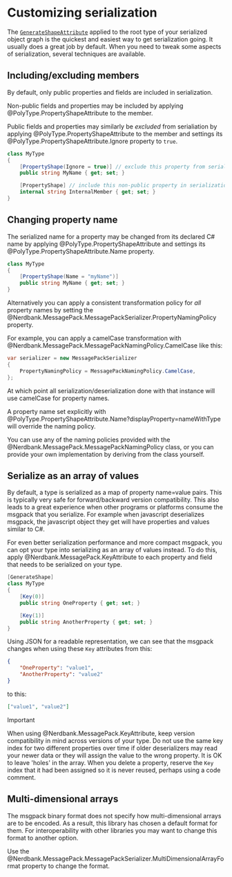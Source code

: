 # Customizing serialization

The [`GenerateShapeAttribute`](xref:PolyType.GenerateShapeAttribute) applied to the root type of your serialized object graph is the quickest and easiest way to get serialization going.
It usually does a great job by default.
When you need to tweak some aspects of serialization, several techniques are available.

## Including/excluding members

By default, only public properties and fields are included in serialization.

Non-public fields and properties may be included by applying @PolyType.PropertyShapeAttribute to the member.

Public fields and properties may similarly be *excluded* from serialiation by applying @PolyType.PropertyShapeAttribute to the member and settings its @PolyType.PropertyShapeAttribute.Ignore property to `true`.

```cs
class MyType
{
    [PropertyShape(Ignore = true)] // exclude this property from serialization
    public string MyName { get; set; }

    [PropertyShape] // include this non-public property in serialization
    internal string InternalMember { get; set; }
}
```

## Changing property name

The serialized name for a property may be changed from its declared C# name by applying @PolyType.PropertyShapeAttribute and settings its @PolyType.PropertyShapeAttribute.Name property.

```cs
class MyType
{
    [PropertyShape(Name = "myName")]
    public string MyName { get; set; }
}
```

Alternatively you can apply a consistent transformation policy for *all* property names by setting the @Nerdbank.MessagePack.MessagePackSerializer.PropertyNamingPolicy property.

For example, you can apply a camelCase transformation with @Nerdbank.MessagePack.MessagePackNamingPolicy.CamelCase like this:

```cs
var serializer = new MessagePackSerializer
{
    PropertyNamingPolicy = MessagePackNamingPolicy.CamelCase,
};
```

At which point all serialization/deserialization done with that instance will use camelCase for property names.

A property name set explicitly with @PolyType.PropertyShapeAttribute.Name?displayProperty=nameWithType will override the naming policy.

You can use any of the naming policies provided with the @Nerdbank.MessagePack.MessagePackNamingPolicy class, or you can provide your own implementation by deriving from the class yourself.

## Serialize as an array of values

By default, a type is serialized as a map of property name=value pairs.
This is typically very safe for forward/backward version compatibility.
This also leads to a great experience when other programs or platforms consume the msgpack that you serialize.
For example when javascript deserializes msgpack, the javascript object they get will have properties and values similar to C#.

For even better serialization performance and more compact msgpack, you can opt your type into serializing as an array of values instead.
To do this, apply @Nerdbank.MessagePack.KeyAttribute to each property and field that needs to be serialized on your type.

```cs
[GenerateShape]
class MyType
{
    [Key(0)]
    public string OneProperty { get; set; }

    [Key(1)]
    public string AnotherProperty { get; set; }
}
```

Using JSON for a readable representation, we can see that the msgpack changes when using these `Key` attributes from this:

```json
{
    "OneProperty": "value1",
    "AnotherProperty": "value2"
}
```

to this:

```json
["value1", "value2"]
```

> [!IMPORTANT]
> When using @Nerdbank.MessagePack.KeyAttribute, keep version compatibility in mind across versions of your type.
> Do not use the same key index for two different properties over time if older deserializers may read your newer data or they will assign the value to the wrong property.
> It is OK to leave 'holes' in the array.
> When you delete a property, reserve the `Key` index that it had been assigned so it is never reused, perhaps using a code comment.

## Multi-dimensional arrays

The msgpack binary format does not specify how multi-dimensional arrays are to be encoded.
As a result, this library has chosen a default format for them.
For interoperability with other libraries you may want to change this format to another option.

Use the @Nerdbank.MessagePack.MessagePackSerializer.MultiDimensionalArrayFormat property to change the format.
